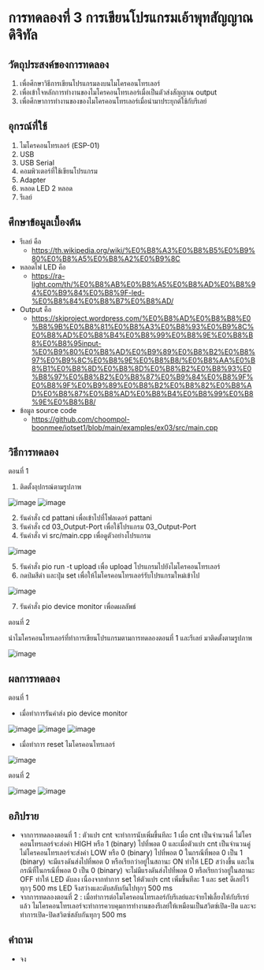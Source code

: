 # การทดลองที่ 3 การเขียนโปรแกรมเอ้าพุทสัญญาณดิจิทัล

## วัตถุประสงค์ของการทดลอง
1. เพื่อศึกษาวิธีการเขียนโปรแกรมลงบนไมโครคอนโทรเลอร์ 
2. เพื่อเข้าใจหลักการทำงานของไมโครคอนโทรเลอร์เมื่อเป็นตัวส่งสัญญาณ output
3. เพื่อศึกษาการทำงานของของไมโครคอนโทรเลอร์เมื่อนำมาประยุกต์ใช้กับรีเลย์

## อุกรณ์ที่ใช้ 
1. ไมโครคอนโทรเลอร์ (ESP-01)
2. USB
3. USB Serial
4. คอมพิวเตอร์ที่ใช้เขียนโปรแกรม
5. Adapter
6. หลอด LED 2 หลอด
7. รีเลย์

## ศึกษาข้อมูลเบื้องต้น
* รีเลย์ คือ
  * https://th.wikipedia.org/wiki/%E0%B8%A3%E0%B8%B5%E0%B9%80%E0%B8%A5%E0%B8%A2%E0%B9%8C
* หลอดไฟ LED คือ
  * https://ra-light.com/th/%E0%B8%AB%E0%B8%A5%E0%B8%AD%E0%B8%94%E0%B9%84%E0%B8%9F-led-%E0%B8%84%E0%B8%B7%E0%B8%AD/
* Output คือ
  * https://skjproject.wordpress.com/%E0%B8%AD%E0%B8%B8%E0%B8%9B%E0%B8%81%E0%B8%A3%E0%B8%93%E0%B9%8C%E0%B8%AD%E0%B8%B4%E0%B8%99%E0%B8%9E%E0%B8%B8%E0%B8%95input-%E0%B9%80%E0%B8%AD%E0%B9%89%E0%B8%B2%E0%B8%97%E0%B9%8C%E0%B8%9E%E0%B8%B8/%E0%B8%AA%E0%B8%B1%E0%B8%8D%E0%B8%8D%E0%B8%B2%E0%B8%93%E0%B8%97%E0%B8%B2%E0%B8%87%E0%B9%84%E0%B8%9F%E0%B8%9F%E0%B9%89%E0%B8%B2%E0%B8%82%E0%B8%AD%E0%B8%87%E0%B8%AD%E0%B8%B4%E0%B8%99%E0%B8%9E%E0%B8%B8/
* ข้อมูล source code
  * https://github.com/choompol-boonmee/iotset1/blob/main/examples/ex03/src/main.cpp
  
## วิธีการทดลอง
ตอนที่ 1 
1. ติดตั้งอุปกรณ์ตามรูปภาพ

![image](https://user-images.githubusercontent.com/80880229/112192966-05e7c800-8c3a-11eb-8d21-8e4d1ae62dea.png)
![image](https://user-images.githubusercontent.com/80880229/112193098-2152d300-8c3a-11eb-8149-34c4bda6f0da.png)

2. รันคำสั่ง cd pattani เพื่อเข้าไปที่โฟลเดอร์ pattani
3. รันคำสั่ง cd 03_Output-Port เพื่อใช้โปรแกรม 03_Output-Port
4. รันคำสั่ง vi src/main.cpp เพื่อดูตัวอย่างโปรแกรม

![image](https://user-images.githubusercontent.com/80880229/112194001-059bfc80-8c3b-11eb-9f42-795e01760678.png)

5. รันคำสั่ง pio run -t upload เพื่อ upload โปรแกรมไปยังไมโครคอนโทรเลอร์
6. กดป่มสีดำ และปุ่ม set เพื่อให้ไมโครคอนโทรเลอร์รับโปรแกรมใหม่เข้าไป

![image](https://user-images.githubusercontent.com/80880229/112194233-3c721280-8c3b-11eb-83cf-6961b8c857bf.png)

7. รันคำสั่ง pio device monitor เพื่อดผลลัพธ์

ตอนที่ 2

นำไมโครคอนโทรเลอร์ที่ทำการเขียนโปรแกรมตามการทดลองตอนที่ 1 และรีเลย์ มาติดตั้งตามรูปภาพ

![image](https://user-images.githubusercontent.com/80880229/112195348-709a0300-8c3c-11eb-8209-f9e4c0fd2983.png) 

## ผลการทดลอง
ตอนที่ 1
* เมื่อทำการรันคำส่ง pio device monitor

![image](https://user-images.githubusercontent.com/80880229/112194406-64fa0c80-8c3b-11eb-8b94-cdbaa8cec1bb.png)
![image](https://user-images.githubusercontent.com/80880229/112194466-78a57300-8c3b-11eb-8307-a0eb862d3d33.png)
![image](https://user-images.githubusercontent.com/80880229/112194503-83f89e80-8c3b-11eb-82e0-3c4609c37a50.png)

* เมื่อทำการ reset ไมโครคอนโทรเลอร์

![image](https://user-images.githubusercontent.com/80880229/112194562-970b6e80-8c3b-11eb-8620-1b1dcdaf336b.png)

ตอนที่ 2

![image](https://user-images.githubusercontent.com/80880229/112195552-ae972700-8c3c-11eb-9721-b370a13e9eb6.png)
![image](https://user-images.githubusercontent.com/80880229/112195598-bb1b7f80-8c3c-11eb-9ff0-32076cb5eb49.png)

## อภิปราย
* จากการทดลองตอนที่ 1 : ตัวแปร cnt จะทำการนับเพิ่มขึ้นทีละ 1 เมื่อ cnt เป็นจำนวนคี่ ไม่โครคอนโทรเลอร์จะส่งค่า HIGH หรือ 1 (binary) ไปที่พอต 0 และเมื่อตัวแปร cnt เป็นจำนวนคู่ ไม่โครคอนโทรเลอร์จะส่งค่า LOW หรือ 0 (binary) ไปที่พอต 0 ในกรณีที่พอต 0 เป็น 1 (binary) จะมีแรงดันส่งไปที่พอต 0 หรือเรียกว่าอยู่ในสถานะ ON ทำให้ LED สว่างขึ้น และในกรณีที่ในกรณีที่พอต 0 เป็น 0 (binary) จะไม่มีแรงดันส่งไปที่พอต 0 หรือเรียกว่าอยู่ในสถานะ OFF ทำให้ LED ดับลง เนื่องจากทำการ set ให้ตัวแปร cnt เพิ่มขึ้นทีละ 1 และ set ดีเลย์ไว้ทุกๆ 500 ms LED จึงสว่างและดับสลับกันไปทุกๆ 500 ms
* จากการทดลองตอนที่ 2 : เมื่อทำการต่อไมโครคอนโทรเลอร์กับรีเลย์และจ่ายไฟเลี้ยงให้กับรีเรย์แล้ว ไมโครคอนโทรเลอร์จะทำการควบคุมการทำงานของรีเลย์ให้เหมือนเป็นสวิตซ์เปิด-ปิด และจะทำการเปิด-ปิดสวิตซ์สลับกันทุกๆ 500 ms
  
## คำถาม
* จง
